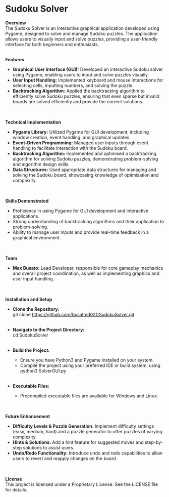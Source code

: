 # Sudoku Solver
**Overview**<br/>
The Sudoku Solver is an interactive graphical application developed using Pygame, designed to solve and manage Sudoku puzzles. The application allows users to visually input and solve puzzles, providing a user-friendly interface for both beginners and enthusiasts.<br/><br/>


**Features**
- **Graphical User Interface (GUI):** Developed an interactive Sudoku solver using Pygame, enabling users to input and solve puzzles visually.<br/>
- **User Input Handling:** Implemented keyboard and mouse interactions for selecting cells, inputting numbers, and solving the puzzle.<br/>
- **Backtracking Algorithm:** Applied the backtracking algorithm to efficiently solve Sudoku puzzles, ensuring that even sparse but invalid boards are solved efficiently and provide the correct solutions.<br/><br/><br/>

**Technical Implementation**
- **Pygame Library:** Utilized Pygame for GUI development, including window creation, event handling, and graphical updates.<br/>
- **Event-Driven Programming:** Managed user inputs through event handling to facilitate interaction with the Sudoku board.<br/>
- **Backtracking Algorithm:** Implemented and optimised a backtracking algorithm for solving Sudoku puzzles, demonstrating problem-solving and algorithm design skills.<br/>
- **Data Structures:** Used appropriate data structures for managing and solving the Sudoku board, showcasing knowledge of optimisation and complexity.<br/><br/><br/>

**Skills Demonstrated**
- Proficiency in using Pygame for GUI development and interactive applications.<br/>
- Strong understanding of backtracking algorithms and their application to problem-solving.<br/>
- Ability to manage user inputs and provide real-time feedback in a graphical environment.<br/><br/><br/>


**Team**
- **Max Busato:** Lead Developer, responsible for core gameplay mechanics and overall project coordination, as well as implementing graphics and user input handling.<br/><br/><br/>


**Installation and Setup**
- **Clone the Repository:**<br/>
  git clone https://github.com/busatmd021/SudokuSolver.git<br/><br/>

- **Navigate to the Project Directory:**<br/>
  cd SudokuSolver<br/><br/>
 
- **Build the Project:**
  - Ensure you have Python3 and Pygame installed on your system.<br/>
  - Compile the project using your preferred IDE or build system, using python3 SolverGUI.py <br/><br/>

- **Executable Files:**
  - Precompiled executable files are available for Windows and Linux.<br/><br/><br/>


**Future Enhancement**
- **Difficulty Levels & Puzzle Generation:** Implement difficulty settings (easy, medium, hard) and a puzzle generator to offer puzzles of varying complexity.<br/>
- **Hints & Solutions:** Add a hint feature for suggested moves and step-by-step solutions to assist users.<br/>
- **Undo/Redo Functionality:** Introduce undo and redo capabilities to allow users to revert and reapply changes on the board.<br/><br/><br/>


**License**<br/>
This project is licensed under a Proprietary License. See the LICENSE file for details.<br/>
